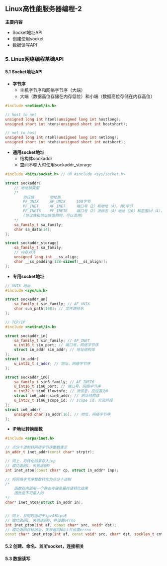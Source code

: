 ## Linux高性能服务器编程-2

**主要内容**
- Socket地址API
- 创建使用socket
- 数据读写API

### 5. Linux网络编程基础API
#### 5.1 Socket地址API
- **字节序**
    - 主机字节序和网络字节序（大端）
    - 大端（数据高位存储在内存低位）和小端（数据高位存储在内存高位）
```cpp
#include <netimet/in.h>

// host to net
unsigned long int htonl(unsigned long int hostlong);
unsigned short int htons(unsigned short int hostshort);

// net to host
unsigned long int ntohl(unsigned long int netlong);
unsigned short int ntohs(unsigned short int netshort);

```
- **通用socket地址**
    - 结构体sockaddr
    - 空间不够大时使用sockaddr_storage
```cpp
#include <bits/socket.h> // OR #include <sys/socket.h>

struct sockaddr{
    // 地址族类型
    /*
        协议族       地址族
        PF_UNIX     AF_UNIX     108字节
        PF_INET     AF_INET     端口号（2）和地址（4），共6字节
        PF_INET6    PF_INET6    端口号（2）流标志（4）地址（16）和范围id（4），共26字节
        (协议族和地址族值相同，可以混用)
    */
    sa_family_t sa_family;
    char sa_data[14];
};

struct sockaddr_storage{
    sa_family_t sa_family;
    // 内存对齐
    unsigned long int __ss_align;
    char __ss_padding[128-sizeof(__ss_align)];
};
```

- **专用socket地址**
```cpp
// UNIX 地址
#include <sys/un.h>

struct sockaddr_un{
    sa_family_t sin_family; // AF_UNIX
    char sun_path[108]; // 文件路径名
};

// TCP/IP
#include <netinet/in.h>

struct sockaddr_in{
    sa_family_t sin_family; // AF_INET
    u_int16_t sin_port; // 端口号，网络字节序
    struct in_addr sin_addr; // 地址结构体
};
struct in_addr{
    u_int32_t s_addr; // 地址，网络字节序
};

struct sockaddr_in6{
    sa_family_t sin6_family; // AF_INET6
    u_int16_t sin6_port; // 端口号，网络字节序
    u_int32_t sin6_flowinfo; // 流信息，应设置为0
    struct in6_addr sin6_addr; // 地址结构体
    u_int32_t sin6_scope_id; // scope id，实验阶段
};
struct in6_addr{
    unsigned char sa_addr[16]; // 地址，网络字节序
};
```

- **IP地址转换函数**
```cpp
#include <arpa/inet.h>

// 点分十进制转网络字节序整数表示
in_addr_t inet_addr(const char* strptr);

// 同上，将转化结果存入inp
// 成功返回1，失败返回0
int inet_aton(const char* cp, struct in_addr* inp);

// 将网络字节序整数转化为点分十进制
/*
    函数在内部用一个静态存储变量存储转化结果
    因此是不可重入的
*/
char* inet_ntoa(struct in_addr in);


// 同上，且同时适用于ipv4和ipv6
// 成功返回1，失败返回0，并设置errno
int inet_pton(int af, const char* src, void* dst);
// 成功返回目标地址，失败返回NULL并设置errno
const char* inet_ntop(int af, const void* src, char* dst, socklen_t cnt);
```

#### 5.2 创建、命名、监听socket，连接相关

#### 5.3 数据读写
